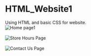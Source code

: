 # HTML_Website1
Using HTML and basic CSS for website.
<br>
![Home page1](https://user-images.githubusercontent.com/116014855/202847576-8810a3d1-8eef-437f-b475-c2f16d107e74.png)
<br>
<br>
![Store Hours Page](https://user-images.githubusercontent.com/116014855/202710327-0a16e11f-3aa6-43f3-b1c5-c536c1062580.png)
<br>
<br>
![Contact Us Page](https://user-images.githubusercontent.com/116014855/202710368-196f72ce-3618-4e44-b46c-28577369104b.png)
<br>
